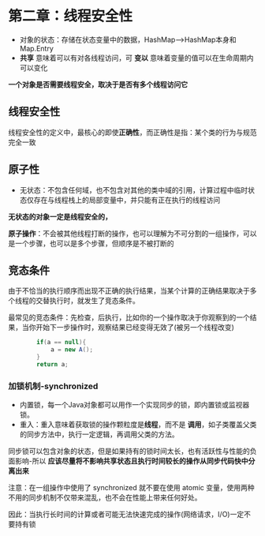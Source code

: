 # 第二章：线程安全性

- 对象的状态：存储在状态变量中的数据，HashMap-->HashMap本身和Map.Entry
- **共享** 意味着可以有对各线程访问，可 **变以** 意味着变量的值可以在生命周期内可以变化

**一个对象是否需要线程安全，取决于是否有多个线程访问它**


## 线程安全性

线程安全性的定义中，最核心的即使**正确性**，而正确性是指：某个类的行为与规范完全一致

## 原子性

- 无状态：不包含任何域，也不包含对其他的类中域的引用，计算过程中临时状态仅存在与线程栈上的局部变量中，并只能有正在执行的线程访问

**无状态的对象一定是线程安全的，**

**原子操作**：不会被其他线程打断的操作，也可以理解为不可分割的一组操作，可以是一个步骤，也可以是多个步骤，但顺序是不被打断的


## 竞态条件

由于不恰当的执行顺序而出现不正确的执行结果，当某个计算的正确结果取决于多个线程的交替执行时，就发生了竞态条件。

最常见的竞态条件：先检查，后执行，比如你的一个操作取决于你观察到的一个结果，当你开始下一步操作时，观察结果已经变得无效了(被另一个线程改变)

```java
        if(a == null){
            a = new A();
        }
        return a;
```

### 加锁机制-synchronized

- 内置锁，每一个Java对象都可以用作一个实现同步的锁，即内置锁或监视器锁。
- 重入：重入意味着获取锁的操作颗粒度是**线程**，而不是 **调用**，如子类覆盖父类的同步方法中，执行一定逻辑，再调用父类的方法。

同步锁可以包含对象的状态，但是如果持有的锁时间太长，也有活跃性与性能的负面影响-所以 **应该尽量将不影响共享状态且执行时间较长的操作从同步代码快中分离出来**

注意：在一组操作中使用了 synchronized 就不要在使用 atomic 变量，使用两种不用的同步机制不仅带来混乱，也不会在性能上带来任何好处。

因此：当执行长时间的计算或者可能无法快速完成的操作(网络请求，I/O)一定不要持有锁

